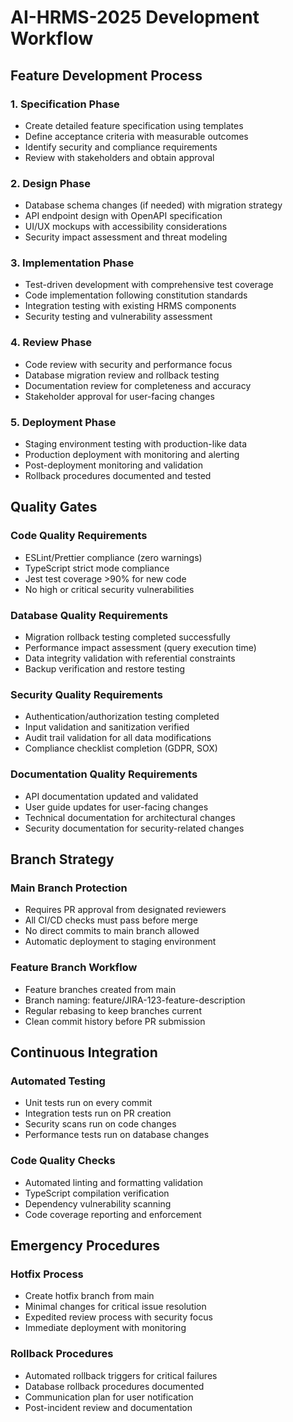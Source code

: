 # AI-HRMS-2025 Development Workflow

## Feature Development Process

### 1. Specification Phase
- Create detailed feature specification using templates
- Define acceptance criteria with measurable outcomes
- Identify security and compliance requirements
- Review with stakeholders and obtain approval

### 2. Design Phase
- Database schema changes (if needed) with migration strategy
- API endpoint design with OpenAPI specification
- UI/UX mockups with accessibility considerations
- Security impact assessment and threat modeling

### 3. Implementation Phase
- Test-driven development with comprehensive test coverage
- Code implementation following constitution standards
- Integration testing with existing HRMS components
- Security testing and vulnerability assessment

### 4. Review Phase
- Code review with security and performance focus
- Database migration review and rollback testing
- Documentation review for completeness and accuracy
- Stakeholder approval for user-facing changes

### 5. Deployment Phase
- Staging environment testing with production-like data
- Production deployment with monitoring and alerting
- Post-deployment monitoring and validation
- Rollback procedures documented and tested

## Quality Gates

### Code Quality Requirements
- ESLint/Prettier compliance (zero warnings)
- TypeScript strict mode compliance
- Jest test coverage >90% for new code
- No high or critical security vulnerabilities

### Database Quality Requirements
- Migration rollback testing completed successfully
- Performance impact assessment (query execution time)
- Data integrity validation with referential constraints
- Backup verification and restore testing

### Security Quality Requirements
- Authentication/authorization testing completed
- Input validation and sanitization verified
- Audit trail validation for all data modifications
- Compliance checklist completion (GDPR, SOX)

### Documentation Quality Requirements
- API documentation updated and validated
- User guide updates for user-facing changes
- Technical documentation for architectural changes
- Security documentation for security-related changes

## Branch Strategy

### Main Branch Protection
- Requires PR approval from designated reviewers
- All CI/CD checks must pass before merge
- No direct commits to main branch allowed
- Automatic deployment to staging environment

### Feature Branch Workflow
- Feature branches created from main
- Branch naming: feature/JIRA-123-feature-description
- Regular rebasing to keep branches current
- Clean commit history before PR submission

## Continuous Integration

### Automated Testing
- Unit tests run on every commit
- Integration tests run on PR creation
- Security scans run on code changes
- Performance tests run on database changes

### Code Quality Checks
- Automated linting and formatting validation
- TypeScript compilation verification
- Dependency vulnerability scanning
- Code coverage reporting and enforcement

## Emergency Procedures

### Hotfix Process
- Create hotfix branch from main
- Minimal changes for critical issue resolution
- Expedited review process with security focus
- Immediate deployment with monitoring

### Rollback Procedures
- Automated rollback triggers for critical failures
- Database rollback procedures documented
- Communication plan for user notification
- Post-incident review and documentation
